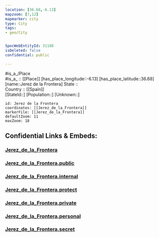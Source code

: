```yaml
---
location: [36.68,-6.13] 
mapzoom: [7,12] 
mapmarker: city 
type: City
tags:
- geo/City


SpocWebEntityId: 31188
isDeleted: false
confidential: public

---
```

#is_a_/Place  
#is_a_ :: [[Place]] 
[has_place_longitude::-6.13] 
[has_place_latitude::36.68] 
[name::Jerez de la Frontera] 
State ::  
Country :: [[Spain]]  
[StateId::] 
[Population::] 
[Unknown::] 


```leaflet
id: Jerez de la Frontera
coordinates: [[Jerez_de_la_Frontera]] 
markerFile: [[Jerez_de_la_Frontera]] 
defaultZoom: 11 
maxZoom: 18
```


## Confidential Links & Embeds: 

### [Jerez_de_la_Frontera](/_Standards/Earth/Continent/Europe/Europe~South/Spain/Provinces~Spain/Andalusia/Cádiz.Province/City/Jerez_de_la_Frontera.md) 

### [Jerez_de_la_Frontera.public](/_public/Earth/Continent/Europe/Europe~South/Spain/Provinces~Spain/Andalusia/Cádiz.Province/City/Jerez_de_la_Frontera.public.md) 

### [Jerez_de_la_Frontera.internal](/_internal/Earth/Continent/Europe/Europe~South/Spain/Provinces~Spain/Andalusia/Cádiz.Province/City/Jerez_de_la_Frontera.internal.md) 

### [Jerez_de_la_Frontera.protect](/_protect/Earth/Continent/Europe/Europe~South/Spain/Provinces~Spain/Andalusia/Cádiz.Province/City/Jerez_de_la_Frontera.protect.md) 

### [Jerez_de_la_Frontera.private](/_private/Earth/Continent/Europe/Europe~South/Spain/Provinces~Spain/Andalusia/Cádiz.Province/City/Jerez_de_la_Frontera.private.md) 

### [Jerez_de_la_Frontera.personal](/_personal/Earth/Continent/Europe/Europe~South/Spain/Provinces~Spain/Andalusia/Cádiz.Province/City/Jerez_de_la_Frontera.personal.md) 

### [Jerez_de_la_Frontera.secret](/_secret/Earth/Continent/Europe/Europe~South/Spain/Provinces~Spain/Andalusia/Cádiz.Province/City/Jerez_de_la_Frontera.secret.md)

